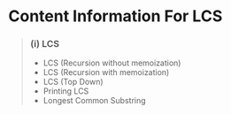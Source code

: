 # Content Information For LCS

> ### (i) LCS
>
> - LCS (Recursion without memoization)
> - LCS (Recursion with memoization)
> - LCS (Top Down)
> - Printing LCS
> - Longest Common Substring

